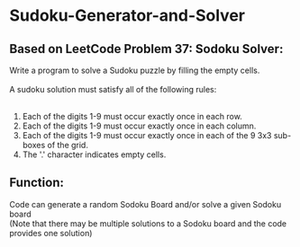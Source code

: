 # Sudoku-Generator-and-Solver

## Based on LeetCode Problem 37: Sodoku Solver:

Write a program to solve a Sudoku puzzle by filling the empty cells. <br />
<br />
A sudoku solution must satisfy all of the following rules:<br />
<br />
1. Each of the digits 1-9 must occur exactly once in each row.
2. Each of the digits 1-9 must occur exactly once in each column.
3. Each of the digits 1-9 must occur exactly once in each of the 9 3x3 sub-boxes of the grid.
4. The '.' character indicates empty cells.

## Function:

Code can generate a random Sodoku Board and/or solve a given Sodoku board <br />
(Note that there may be multiple solutions to a Sodoku board and the code provides one solution)
